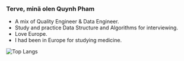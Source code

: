 ### Terve, minä olen Quynh Pham

- A mix of Quality Engineer & Data Engineer.
- Study and practice Data Structure and Algorithms for interviewing.
- Love Europe.
- I had been in Europe for studying medicine.

![Top Langs](https://github-readme-stats.vercel.app/api/top-langs/?username=kaffeehsk&layout=compact)
